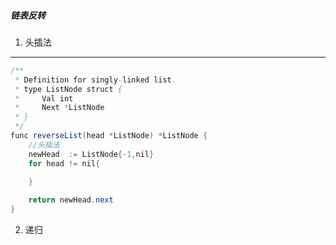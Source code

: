 
##### 链表反转
1. 头插法



- - - - 

```java
/**
 * Definition for singly-linked list.
 * type ListNode struct {
 *     Val int
 *     Next *ListNode
 * }
 */
func reverseList(head *ListNode) *ListNode {
    //头插法
    newHead  := ListNode{-1,nil}
    for head != nil{
        
    }

    return newHead.next
}
```
2. 递归